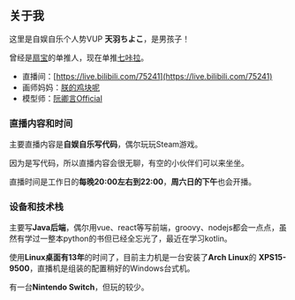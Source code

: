 ## 关于我 

这里是自娱自乐个人势VUP **天羽ちよこ**，是男孩子！

曾经是[扇宝](https://space.bilibili.com/698438232)的单推人，现在单推[七咔拉](https://space.bilibili.com/484660274)。


* 直播间：[https://live.bilibili.com/75241](https://live.bilibili.com/75241)
* 画师妈妈：[朕的鸡块呢](https://space.bilibili.com/3345773)
* 模型师：[阮卿言Official](https://space.bilibili.com/85391585)

### 直播内容和时间

主要直播内容是**自娱自乐写代码**，偶尔玩玩Steam游戏。

因为是写代码，所以直播内容会很无聊，有空的小伙伴们可以来坐坐。

直播时间是工作日的**每晚20:00左右到22:00**，**周六日的下午**也会开播。

### 设备和技术栈

主要写**Java后端**，偶尔用vue、react等写前端，groovy、nodejs都会一点点，虽然有学过一整本python的书但已经全忘光了，最近在学习kotlin。

使用**Linux桌面有13年**的时间了，目前主力机是一台安装了**Arch Linux**的 **XPS15-9500**，直播机是组装的配置稍好的Windows台式机。

有一台**Nintendo Switch**，但玩的较少。

